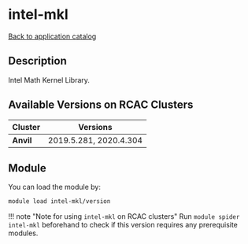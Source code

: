 # intel-mkl

[Back to application catalog](../app_catalog.md)

## Description
Intel Math Kernel Library.

## Available Versions on RCAC Clusters
|Cluster|Versions|
|---|---|
|**Anvil**|2019.5.281, 2020.4.304|

## Module
You can load the module by:

```bash
module load intel-mkl/version
```

!!! note "Note for using `intel-mkl` on RCAC clusters"
    Run `module spider intel-mkl` beforehand to check if this version requires any prerequisite modules.
